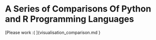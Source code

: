# A Series of Comparisons Of Python and R Programming Languages

[Please work :( ]{visualisation_comparison.md }

